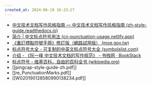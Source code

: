 ```yaml
---
created_at: 2024-06-19 16:23:27
---
```

- [中文技术文档写作风格指南 — 中文技术文档写作风格指南 (zh-style-guide.readthedocs.io)](https://zh-style-guide.readthedocs.io/zh-cn/latest/)
- [简介 | 中文标点符号用法 (cn-punctuation-usage.netlify.app)](https://cn-punctuation-usage.netlify.app/)
- [《重訂標點符號手冊》修訂版（網路試用版） (moe.gov.tw)](https://language.moe.gov.tw/001/upload/files/site_content/m0001/hau/c2.htm)
- [标点符号大全 - 可复制的中英文标点符号大全 (symbolslist.com)](https://cn.symbolslist.com/punctuation-symbols/)
- [介绍 - 《阮一峰 中文技术文档的写作规范》 - 书栈网 · BookStack](https://www.bookstack.cn/read/document-style-guide/README.md)
- [标点符号 - 维基百科，自由的百科全书 (wikipedia.org)](https://zh.wikipedia.org/wiki/%E6%A0%87%E7%82%B9%E7%AC%A6%E5%8F%B7)
- [[pingcap-style-guide-zh.pdf]]
- [[re_PunctuationMarks.pdf]]
- [[W020190128580990138234.pdf]]

